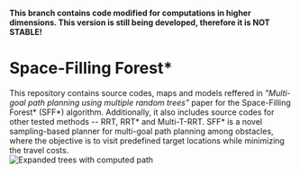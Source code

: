 
**This branch contains code modified for computations in higher dimensions. This version is still being developed, therefore it is NOT STABLE!**
# Space-Filling Forest*
This repository contains source codes, maps and models reffered in *"Multi-goal path planning using multiple random trees"* paper for the Space-Filling Forest* (SFF*) algorithm. Additionally, it also includes source codes for other tested methods -- RRT, RRT* and Multi-T-RRT. 
SFF* is a novel sampling-based planner for multi-goal path planning among obstacles, where the objective is to visit predefined target locations while minimizing the travel costs.   
![Expanded trees with computed path](sff-expansion.png)
